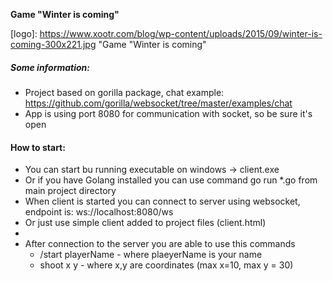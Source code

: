 **Game "Winter is coming"**

[logo]: https://www.xootr.com/blog/wp-content/uploads/2015/09/winter-is-coming-300x221.jpg "Game "Winter is coming"

##### Some information:

* Project based on gorilla package, chat example: https://github.com/gorilla/websocket/tree/master/examples/chat
* App is using port 8080 for communication with socket, so be sure it's open
  
#### How to start:

* You can start bu running executable on windows -> client.exe
* Or if you have Golang installed you can use command go run *.go from main project directory
* When client is started you can connect to server using websocket, endpoint is: ws://localhost:8080/ws
* Or just use simple client added to project files (client.html)
* 
* After connection to the server you are able to use this commands
    * /start playerName - where plaeyerName is your name
    * shoot x y - where x,y are coordinates (max x=10, max y = 30)
  
